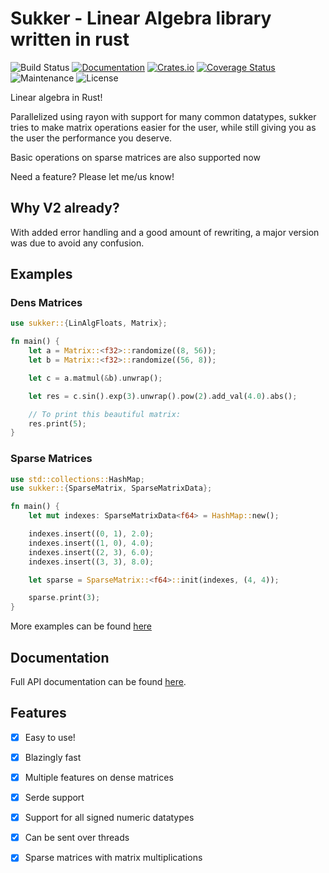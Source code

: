 # Sukker - Linear Algebra library written in rust

![Build Status](https://github.com/Jafagervik/sukker/actions/workflows/test.yml/badge.svg)
[![Documentation](https://docs.rs/sukker/badge.svg)](https://docs.rs/sukker/)
[![Crates.io](https://img.shields.io/crates/v/sukker.svg)](https://crates.io/crates/sukker)
[![Coverage Status](https://codecov.io/gh/Jafagervik/sukker/branch/master/graph/badge.svg)](https://codecov.io/gh/Jafagervik/sukker)
![Maintenance](https://img.shields.io/badge/maintenance-experimental-blue.svg)
![License](https://img.shields.io/crates/l/sukker)


Linear algebra in Rust!

Parallelized using rayon with support for many common datatypes,
sukker tries to make matrix operations easier for the user, 
while still giving you as the user the performance you deserve.

Basic operations on sparse matrices are also supported now

Need a feature? Please let me/us know!


## Why V2 already?

With added error handling and a good amount of rewriting, a major version was due 
to avoid any confusion.

## Examples


### Dens Matrices 

```rust 
use sukker::{LinAlgFloats, Matrix};

fn main() {
    let a = Matrix::<f32>::randomize((8, 56));
    let b = Matrix::<f32>::randomize((56, 8));

    let c = a.matmul(&b).unwrap();

    let res = c.sin().exp(3).unwrap().pow(2).add_val(4.0).abs();

    // To print this beautiful matrix:
    res.print(5);
}
```

### Sparse Matrices 


```rust 
use std::collections::HashMap;
use sukker::{SparseMatrix, SparseMatrixData};

fn main() {
    let mut indexes: SparseMatrixData<f64> = HashMap::new();

    indexes.insert((0, 1), 2.0);
    indexes.insert((1, 0), 4.0);
    indexes.insert((2, 3), 6.0);
    indexes.insert((3, 3), 8.0);

    let sparse = SparseMatrix::<f64>::init(indexes, (4, 4));

    sparse.print(3);
}
```

More examples can be found [here](/examples/)


## Documentation
Full API documentation can be found [here](https://docs.rs/sukker/latest/sukker/).

## Features 
- [X] Easy to use!
- [X] Blazingly fast
- [X] Multiple features on dense matrices
- [X] Serde support 
- [X] Support for all signed numeric datatypes 
- [X] Can be sent over threads
- [X] Sparse matrices with matrix multiplications

